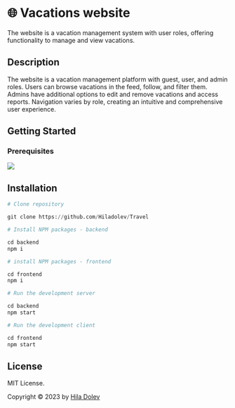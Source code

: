 # :globe_with_meridians: Vacations website

The website is a vacation management system with user roles, offering functionality to manage and view vacations.

## Description

The website is a vacation management platform with guest, user, and admin roles. Users can browse vacations in the feed, follow, and filter them. Admins have additional options to edit and remove vacations and access reports. Navigation varies by role, creating an intuitive and comprehensive user experience.

## Getting Started

### Prerequisites

<p>
    <img src="https://skillicons.dev/icons?i=react,js,nodejs,docker,express,ts" />
</p>

## Installation

```python
# Clone repository

git clone https://github.com/Hiladolev/Travel

# Install NPM packages - backend

cd backend
npm i

# install NPM packages - frontend

cd frontend
npm i

# Run the development server

cd backend
npm start

# Run the development client

cd frontend
npm start
```

## License

MIT License.

Copyright © 2023 by <a href="https://github.com/Hiladolev" target="_blank">Hila Dolev</a>
